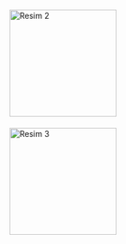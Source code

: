 <div style="display: flex; flex-direction: column; align-items: center; margin: 10px;">
    <img src="https://github.com/user-attachments/assets/4d468bef-fd8c-4035-b57e-97403d8b87ba" alt="Resim 2" style="width: 190px; height: auto; margin: 10px;">
    <img src="https://github.com/user-attachments/assets/085874f5-c56f-4ec3-ae5a-d85624823e43" alt="Resim 3" style="width: 190px; height: auto; margin: 10px;">
</div>

